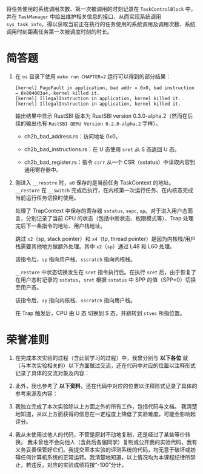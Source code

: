 将任务使用的系统调用次数、第一次被调用的时刻记录在 `TaskControlBlock` 中，并在 `TaskManager` 中给出维护相关信息的接口，从而实现系统调用 `sys_task_info`，得以获取当前正在执行的任务使用的系统调用及调用次数、系统调用时刻距离任务第一次被调度时刻的时长。

# 简答题

1. 在 `os` 目录下使用 `make run CHAPTER=2` 运行可以得到的部分结果：

   ```plain
   [kernel] PageFault in application, bad addr = 0x0, bad instruction = 0x804003a4, kernel killed it.
   [kernel] IllegalInstruction in application, kernel killed it.
   [kernel] IllegalInstruction in application, kernel killed it.
   ```

   输出结果中显示 RustSBI 版本为 RustSBI version 0.3.0-alpha.2（然而在后续的输出也有 `RustSBI-QEMU Version 0.2.0-alpha.2` 字样）。

   - ch2b_bad_address.rs：访问地址 0x0。
 
   - ch2b_bad_instructions.rs：在 U 态使用 `sret` 从 S 态返回 U 态。
 
   - ch2b_bad_register.rs：指令 `csrr` 从一个 CSR（sstatus）中读取内容到通用寄存器中。
 
2. 刚进入 `__resotre` 时，`a0` 保存的是当前任务 TaskContext 的地址。`__restore` 在 `__switch` 完成后执行，在内核第一次运行任务、在内核态完成当前运行任务切换时使用。

   处理了 TrapContext 中保存的寄存器 `sstatus`, `sepc`, `sp`。对于进入用户态而言，分别记录了当前 CPU 的状态（包括中断状态、权限模式等）、Trap 处理完后下一条指令的地址、用户栈地址。

   跳过 `x2`（sp, stack pointer）和 `x4`（tp, thread pointer）是因为内核栈/用户栈需要其他地方做额外处理。其中 `x2`（`sp`）通过 L48 和 L60 处理。

   该指令后，`sp` 指向用户栈、`sscratch` 指向内核栈。

   `__restore` 中状态切换发生在 `sret` 指令执行后。在执行 `sret` 后，由于恢复了在用户态时记录的 `sstatus`，`sret` 根据 `sstatus` 中 SPP 的值（SPP=0）切换至用户态。

   该指令后，`sp` 指向内核栈、`sscratch` 指向用户栈。

   在 Trap 触发后，CPU 由 U 态 切换到 S 态，并跳转到 `stvec` 所指位置。

# 荣誉准则

1. 在完成本次实验的过程（含此前学习的过程）中，我曾分别与 **以下各位** 就（与本次实验相关的）以下方面做过交流，还在代码中对应的位置以注释形式记录了具体的交流对象及内容：

2. 此外，我也参考了 **以下资料**，还在代码中对应的位置以注释形式记录了具体的参考来源及内容：

3. 我独立完成了本次实验除以上方面之外的所有工作，包括代码与文档。 我清楚地知道，从以上方面获得的信息在一定程度上降低了实验难度，可能会影响起评分。

4. 我从未使用过他人的代码，不管是原封不动地复制，还是经过了某些等价转换。 我未曾也不会向他人（含此后各届同学）复制或公开我的实验代码，我有义务妥善保管好它们。我提交至本实验的评测系统的代码，均无意于破坏或妨碍任何计算机系统的正常运转。我清楚地知道，以上情况均为本课程纪律所禁止，若违反，对应的实验成绩将按“-100”分计。
